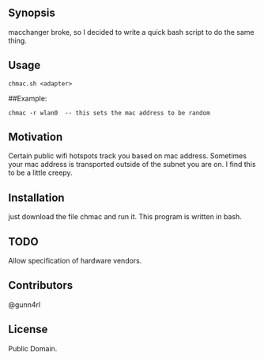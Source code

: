 ## Synopsis

macchanger broke, so I decided to write a quick bash script to do the same thing.

## Usage
`chmac.sh <adapter>`

##Example:
```
chmac -r wlan0  -- this sets the mac address to be random
```

## Motivation


Certain public wifi hotspots track you based on mac address. Sometimes your mac address is transported outside of the subnet you are on. I find this to be a little creepy.


## Installation

just download the file chmac and run it. This program is written in bash.

## TODO

Allow specification of hardware vendors.

## Contributors

@gunn4rl

## License

Public Domain.

